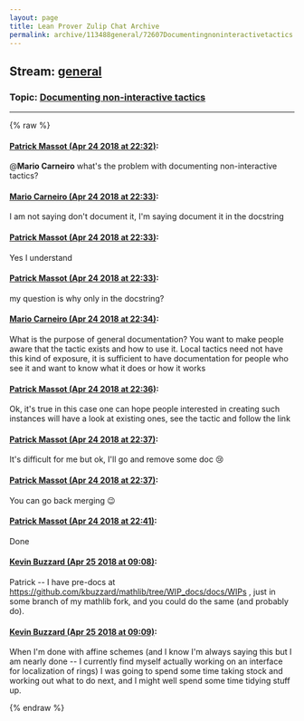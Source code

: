 ```yaml
---
layout: page
title: Lean Prover Zulip Chat Archive 
permalink: archive/113488general/72607Documentingnoninteractivetactics.html
---
```


## Stream: [general](index.html)
### Topic: [Documenting non-interactive tactics](72607Documentingnoninteractivetactics.html)

---


{% raw %}
#### [ Patrick Massot (Apr 24 2018 at 22:32)](https://leanprover.zulipchat.com/#narrow/stream/113488-general/topic/Documenting%20non-interactive%20tactics/near/125638696):
@**Mario Carneiro** what's the problem with documenting non-interactive tactics?

#### [ Mario Carneiro (Apr 24 2018 at 22:33)](https://leanprover.zulipchat.com/#narrow/stream/113488-general/topic/Documenting%20non-interactive%20tactics/near/125638723):
I am not saying don't document it, I'm saying document it in the docstring

#### [ Patrick Massot (Apr 24 2018 at 22:33)](https://leanprover.zulipchat.com/#narrow/stream/113488-general/topic/Documenting%20non-interactive%20tactics/near/125638738):
Yes I understand

#### [ Patrick Massot (Apr 24 2018 at 22:33)](https://leanprover.zulipchat.com/#narrow/stream/113488-general/topic/Documenting%20non-interactive%20tactics/near/125638742):
my question is why only in the docstring?

#### [ Mario Carneiro (Apr 24 2018 at 22:34)](https://leanprover.zulipchat.com/#narrow/stream/113488-general/topic/Documenting%20non-interactive%20tactics/near/125638824):
What is the purpose of general documentation? You want to make people aware that the tactic exists and how to use it. Local tactics need not have this kind of exposure, it is sufficient to have documentation for people who see it and want to know what it does or how it works

#### [ Patrick Massot (Apr 24 2018 at 22:36)](https://leanprover.zulipchat.com/#narrow/stream/113488-general/topic/Documenting%20non-interactive%20tactics/near/125638896):
Ok, it's true in this case one can hope people interested in creating such instances will have a look at existing ones, see the tactic and follow the link

#### [ Patrick Massot (Apr 24 2018 at 22:37)](https://leanprover.zulipchat.com/#narrow/stream/113488-general/topic/Documenting%20non-interactive%20tactics/near/125638922):
It's difficult for me but ok, I'll go and remove some doc :cry:

#### [ Patrick Massot (Apr 24 2018 at 22:37)](https://leanprover.zulipchat.com/#narrow/stream/113488-general/topic/Documenting%20non-interactive%20tactics/near/125638932):
You can go back merging :wink:

#### [ Patrick Massot (Apr 24 2018 at 22:41)](https://leanprover.zulipchat.com/#narrow/stream/113488-general/topic/Documenting%20non-interactive%20tactics/near/125639129):
Done

#### [ Kevin Buzzard (Apr 25 2018 at 09:08)](https://leanprover.zulipchat.com/#narrow/stream/113488-general/topic/Documenting%20non-interactive%20tactics/near/125659565):
Patrick -- I have pre-docs at https://github.com/kbuzzard/mathlib/tree/WIP_docs/docs/WIPs , just in some branch of my mathlib fork, and you could do the same (and probably do).

#### [ Kevin Buzzard (Apr 25 2018 at 09:09)](https://leanprover.zulipchat.com/#narrow/stream/113488-general/topic/Documenting%20non-interactive%20tactics/near/125659576):
When I'm done with affine schemes (and I know I'm always saying this but I am nearly done -- I currently find myself actually working on an interface for localization of rings) I was going to spend some time taking stock and working out what to do next, and I might well spend some time tidying stuff up.


{% endraw %}
